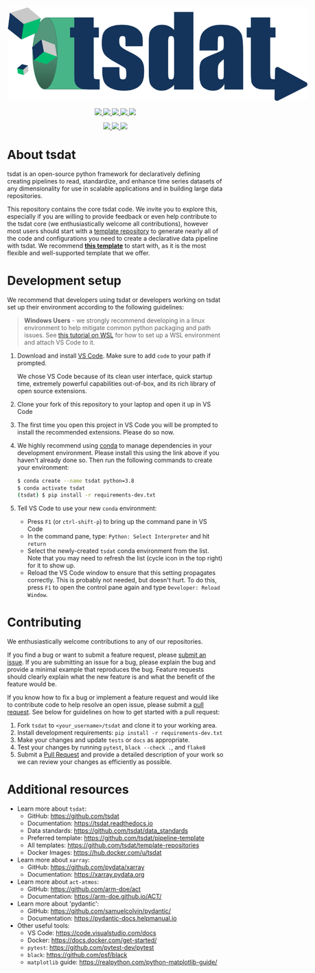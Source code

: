 <p align="center">
   <img src="./docs/source/figures/tsdat_logo.svg" width="700" style="max-width: 700px;">
</p>

<p align="center">
<a href=https://github.com/tsdat/tsdat/actions/workflows/pytest.yml>
    <img src="https://github.com/tsdat/tsdat/actions/workflows/pytest.yml/badge.svg">
</a>
<a href=https://tsdat.readthedocs.io/en/latest/?badge=latest>
    <img src="https://readthedocs.org/projects/tsdat/badge/?version=latest">
</a>
<a href=https://badge.fury.io/py/tsdat>
    <img src="https://badge.fury.io/py/tsdat.svg">
</a>
<a href=https://pepy.tech/project/tsdat>
    <img src="https://pepy.tech/badge/tsdat">
</a>
<a href="https://zenodo.org/badge/latestdoi/306085871">
    <img src="https://zenodo.org/badge/306085871.svg">
</a>
<!-- <a href="https://hub.docker.com/r/tsdat/tsdat-lambda">
    <img src="https://img.shields.io/docker/pulls/tsdat/tsdat-lambda.svg?color=%2327B1FF&logoColor=%234D606E">
</a> -->
</p>
<p align="center">
<a href=https://github.com/psf/black>
    <img src="https://img.shields.io/badge/code%20style-black-000000.svg">
</a>
<a href="https://codecov.io/gh/tsdat/tsdat">
    <img src="https://codecov.io/gh/tsdat/tsdat/branch/main/graph/badge.svg">
</a>
<a href="https://codeclimate.com/github/tsdat/tsdat/maintainability">
    <img src="https://api.codeclimate.com/v1/badges/e82e8c5103f4eb3a5686/maintainability">
</a>
</p>


# About tsdat

tsdat is an open-source python framework for declaratively defining creating pipelines
to read, standardize, and enhance time series datasets of any dimensionality for use in
scalable applications and in building large data repositories.

This repository contains the core tsdat code. We invite you to explore this, especially
if you are willing to provide feedback or even help contribute to the tsdat core (we
enthusiastically welcome all contributions), however most users should start with a
[template repository](https://github.com/tsdat/template-repositories) to generate
nearly all of the code and configurations you need to create a declarative data
pipeline with tsdat. We recommend **[this template](
https://github.com/tsdat/pipeline-template)** to start with, as it is the most flexible
and well-supported template that we offer.


# Development setup

We recommend that developers using tsdat or developers working on tsdat set up their
environment according to the following guidelines:

> **Windows Users** - we strongly recommend developing in a linux environment to help
mitigate common python packaging and path issues. See
[this tutorial on WSL](https://tsdat.readthedocs.io/en/latest/tutorials/wsl.html) for
how to set up a WSL environment and attach VS Code to it.

1. Download and install [VS Code](https://code.visualstudio.com). Make sure to add 
`code` to your path if prompted.

    We chose VS Code because of its clean user interface, quick startup time, extremely
    powerful capabilities out-of-box, and its rich library of open source extensions.

2. Clone your fork of this repository to your laptop and open it up in VS Code

3. The first time you open this project in VS Code you will be prompted to install the
recommended extensions. Please do so now.

4. We highly recommend using [conda](https://docs.anaconda.com/anaconda/install/) to
manage dependencies in your development environment. Please install this using the link
above if you haven't already done so. Then run the following commands to create your
environment:
    
    ```bash
    $ conda create --name tsdat python=3.8
    $ conda activate tsdat
    (tsdat) $ pip install -r requirements-dev.txt
    ```

5. Tell VS Code to use your new `conda` environment:
    - Press `F1` (or `ctrl-shift-p`) to bring up the command pane in VS Code
    - In the command pane, type: `Python: Select Interpreter` and hit `return`
    - Select the newly-created `tsdat` conda environment from the list. Note
    that you may need to refresh the list (cycle icon in the top right) for it to show
    up.
    - Reload the VS Code window to ensure that this setting propagates correctly.
    This is probably not needed, but doesn't hurt. To do this, press `F1` to open
    the control pane again and type `Developer: Reload Window`.


# Contributing

We enthusiastically welcome contributions to any of our repositories.

If you find a bug or want to submit a feature request, please [submit an issue](
https://github.com/tsdat/tsdat/issues). If you are submitting an issue for a bug,
please explain the bug and provide a minimal example that reproduces the bug. Feature
requests should clearly explain what the new feature is and what the benefit of the
feature would be.

If you know how to fix a bug or implement a feature request and would like to
contribute code to help resolve an open issue, please submit a [pull request](
https://github.com/tsdat/tsdat/pulls). See below for guidelines on how to get started
with a pull request:

1. Fork `tsdat` to `<your_username>/tsdat` and clone it to your working area.
2. Install development requirements: `pip install -r requirements-dev.txt`
3. Make your changes and update `tests` or `docs` as appropriate.
4. Test your changes by running `pytest`, `black --check .`, and `flake8`
5. Submit a [Pull Request](https://github.com/tsdat/tsdat/pulls) and provide a detailed
description of your work so we can review your changes as efficiently as possible.

# Additional resources

- Learn more about `tsdat`:
    - GitHub: https://github.com/tsdat
    - Documentation: https://tsdat.readthedocs.io
    - Data standards: https://github.com/tsdat/data_standards
    - Preferred template: https://github.com/tsdat/pipeline-template
    - All templates: https://github.com/tsdat/template-repositories
    - Docker Images: https://hub.docker.com/u/tsdat
- Learn more about `xarray`: 
    - GitHub: https://github.com/pydata/xarray
    - Documentation: https://xarray.pydata.org
- Learn more about `act-atmos`: 
    - GitHub: https://github.com/arm-doe/act
    - Documentation: https://arm-doe.github.io/ACT/
- Learn more about 'pydantic':
    - GitHub: https://github.com/samuelcolvin/pydantic/
    - Documentation: https://pydantic-docs.helpmanual.io
- Other useful tools:
    - VS Code: https://code.visualstudio.com/docs
    - Docker: https://docs.docker.com/get-started/
    - `pytest`: https://github.com/pytest-dev/pytest
    - `black`: https://github.com/psf/black
    - `matplotlib` guide: https://realpython.com/python-matplotlib-guide/
